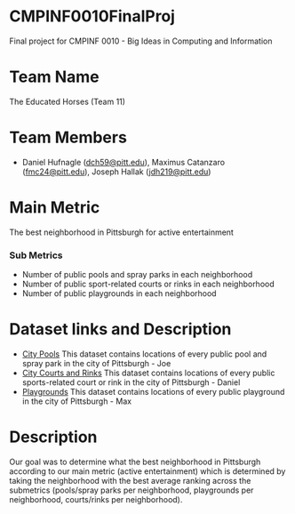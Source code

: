 # CMPINF0010FinalProj
Final project for CMPINF 0010 - Big Ideas in Computing and Information

# Team Name
The Educated Horses (Team 11)

# Team Members
- Daniel Hufnagle (dch59@pitt.edu), Maximus Catanzaro (fmc24@pitt.edu), Joseph Hallak (jdh219@pitt.edu)

# Main Metric
The best neighborhood in Pittsburgh for active entertainment
### Sub Metrics
- Number of public pools and spray parks in each neighborhood
- Number of public sport-related courts or rinks in each neighborhood
- Number of public playgrounds in each neighborhood

# Dataset links and Description
- [City Pools](https://data.wprdc.org/dataset/city-pools/resource/5cc254fe-2cbd-4912-9f44-2f95f0beea9a) This dataset contains locations of every public pool and spray park in the city of Pittsburgh - Joe
- [City Courts and Rinks](https://data.wprdc.org/dataset/city-of-pittsburgh-courts/resource/a5b71bfa-840c-4c86-8f43-07a9ae854227) This dataset contains locations of every public sports-related court or rink in the city of Pittsburgh - Daniel
- [Playgrounds](https://data.wprdc.org/dataset/playgrounds/resource/47350364-44a8-4d15-b6e0-5f79ddff9367) This dataset contains locations of every public playground in the city of Pittsburgh - Max

# Description
Our goal was to determine what the best neighborhood in Pittsburgh according to our main metric (active entertainment) which is determined by taking the neighborhood with the best average ranking across the submetrics (pools/spray parks per neighborhood, playgrounds per neighborhood, courts/rinks per neighborhood).
